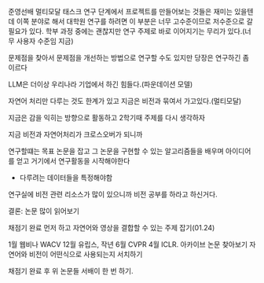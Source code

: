 준영선배
	멀티모달 태스크
연구 단계에서 프로젝트를 만들어보는 것들은 재미는 있을텐데
이쪽 분야로 해서 대학원 연구를 하려면
이 부분은 너무 고수준이므로 저수준으로 갈 필요가 있다.
학부 과정 중에는 괜찮지만 연구 주제로 바로 이어지기는 무리가 있다.(너무 사용자 수준임 지금)

문제점을 찾아서 문제점을 개선하는 방법으로 연구할 수도 있지만
당장은 연구하긴 좀 이르다

LLM은 더이상 우리나라 기업에서 하긴 힘들다.(파운데이션 모델)

자연어 처리만 다루는 것도 한계가 있고 지금은 비전과 묶여서 가고있다.(멀티모달)


지금은 감을 익히는 방향으로 활동하고
2학기때 주제를 다시 생각하자

지금 비전과 자연어처리가 크로스오버가 되니까 

연구할떄는 목표 논문을 잡고 그 논문을 구현할 수 있는 알고리즘들을 배우며 아이디어를 얻고 거기에서 연구활동을 시작해야한다
- 다루려는 데이터들을 특정해야함

연구실에 비전 관련 리소스가 많이 있으니까 비전 공부를 하라고 하신거다.


결론: 논문 많이 읽어보기


채점기 완료 먼저 하고 자연어와 영상을 결합할 수 있는 주제 잡기(01.24)

1월 웹비나 WACV 12월 유립스, 작년 6월 CVPR 4월 ICLR. 아카이브 논문 찾아보기
자연어와 비전이 어떤식으로 사용되는지 서치하기

채점기 완료 후 위 논문들 서배이 한 번 하기.